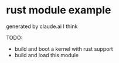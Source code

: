 # rust module example

generated by claude.ai I think

TODO:
- build and boot a kernel with rust support
- build and load this module
